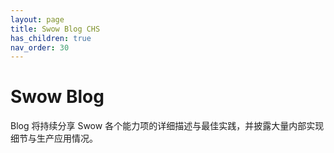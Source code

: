 ```yaml
---
layout: page
title: Swow Blog CHS
has_children: true
nav_order: 30
---
```


# Swow Blog

Blog 将持续分享 Swow 各个能力项的详细描述与最佳实践，并披露大量内部实现细节与生产应用情况。
